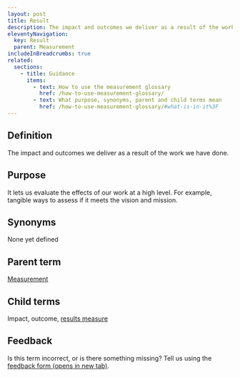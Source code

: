 ```yaml
---
layout: post
title: Result
description: The impact and outcomes we deliver as a result of the work we have done.
eleventyNavigation:
  key: Result
  parent: Measurement
includeInBreadcrumbs: true
related:
  sections:
    - title: Guidance
      items:
        - text: How to use the measurement glossary
          href: /how-to-use-measurement-glossary/
        - text: What purpose, synonyms, parent and child terms mean
          href: /how-to-use-measurement-glossary/#what-is-in-it%3F
---
```


## Definition

The impact and outcomes we deliver as a result of the work we have done.

## Purpose

It lets us evaluate the effects of our work at a high level. For example, tangible ways to assess if it meets the vision and mission.

## Synonyms

None yet defined

## Parent term

[Measurement](/a-to-z/measurement)

## Child terms

Impact, outcome, [results measure](/a-to-z/results-measure)

## Feedback

Is this term incorrect, or is there something missing? Tell us using the <a href="https://forms.office.com/Pages/ResponsePage.aspx?id=DpxP-knna0i8NIr6EGM3VnGGqao7aCRJpUj9ujjADTdUM1JPNkEwRUdJUVpLQjhCMVZVQklDRDVHRC4u" target="_blank" class="govuk-link">feedback form (opens in new tab)</a>.

